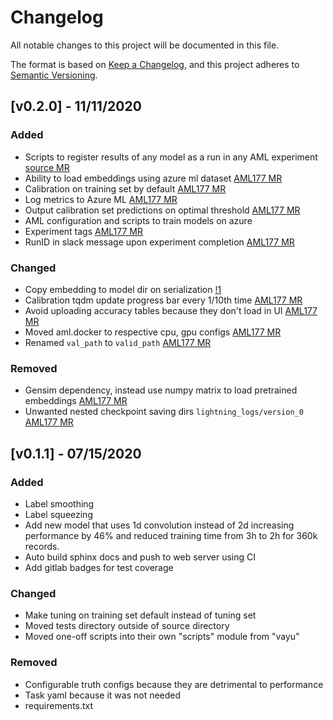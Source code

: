 # Changelog
All notable changes to this project will be documented in this file.

The format is based on [Keep a Changelog](https://keepachangelog.com/en/1.0.0/),
and this project adheres to [Semantic Versioning](https://semver.org/spec/v2.0.0.html).

[v0.2.0] - 11/11/2020
---
### Added
* Scripts to register results of any model as a run in any AML experiment [source MR](https://gitlab.qpidhealth.net/qaas/vayu/-/merge_requests/21)
* Ability to load embeddings using azure ml dataset [AML177 MR](https://gitlab.qpidhealth.net/qaas/vayu/-/merge_requests/20)
* Calibration on training set by default [AML177 MR](https://gitlab.qpidhealth.net/qaas/vayu/-/merge_requests/20)
* Log metrics to Azure ML [AML177 MR](https://gitlab.qpidhealth.net/qaas/vayu/-/merge_requests/20)
* Output calibration set predictions on optimal threshold [AML177 MR](https://gitlab.qpidhealth.net/qaas/vayu/-/merge_requests/20)
* AML configuration and scripts to train models on azure
* Experiment tags [AML177 MR](https://gitlab.qpidhealth.net/qaas/vayu/-/merge_requests/20)
* RunID in slack message upon experiment completion [AML177 MR](https://gitlab.qpidhealth.net/qaas/vayu/-/merge_requests/20)

### Changed
* Copy embedding to model dir on serialization [!1](https://inqbator-gitlab.innovate.lan/singhay/vayu/-/merge_requests/1)
* Calibration tqdm update progress bar every 1/10th time [AML177 MR](https://gitlab.qpidhealth.net/qaas/vayu/-/merge_requests/20)
* Avoid uploading accuracy tables because they don't load in UI [AML177 MR](https://gitlab.qpidhealth.net/qaas/vayu/-/merge_requests/20)
* Moved aml.docker to respective cpu, gpu configs [AML177 MR](https://gitlab.qpidhealth.net/qaas/vayu/-/merge_requests/20)
* Renamed `val_path` to `valid_path` [AML177 MR](https://gitlab.qpidhealth.net/qaas/vayu/-/merge_requests/20)

### Removed
* Gensim dependency, instead use numpy matrix to load pretrained embeddings [AML177 MR](https://gitlab.qpidhealth.net/qaas/vayu/-/merge_requests/20)
* Unwanted nested checkpoint saving dirs `lightning_logs/version_0` [AML177 MR](https://gitlab.qpidhealth.net/qaas/vayu/-/merge_requests/20)

[v0.1.1] - 07/15/2020
---
### Added
- Label smoothing
- Label squeezing
- Add new model that uses 1d convolution instead of 2d increasing performance by 46% and reduced training time from 3h to 2h for 360k records.
- Auto build sphinx docs and push to web server using CI
- Add gitlab badges for test coverage

### Changed
- Make tuning on training set default instead of tuning set
- Moved tests directory outside of source directory
- Moved one-off scripts into their own "scripts" module from "vayu"

### Removed
- Configurable truth configs because they are detrimental to performance
- Task yaml because it was not needed
- requirements.txt

